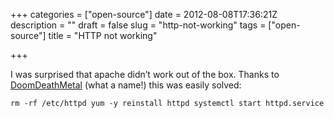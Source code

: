 +++
categories = ["open-source"]
date = 2012-08-08T17:36:21Z
description = ""
draft = false
slug = "http-not-working"
tags = ["open-source"]
title = "HTTP not working"

+++


I was surprised that apache didn’t work out of the box. Thanks to [DoomDeathMetal](http://forums.fedoraforum.org/member.php?u=191367) (what a name!) this was easily solved:

    rm -rf /etc/httpd yum -y reinstall httpd systemctl start httpd.service

